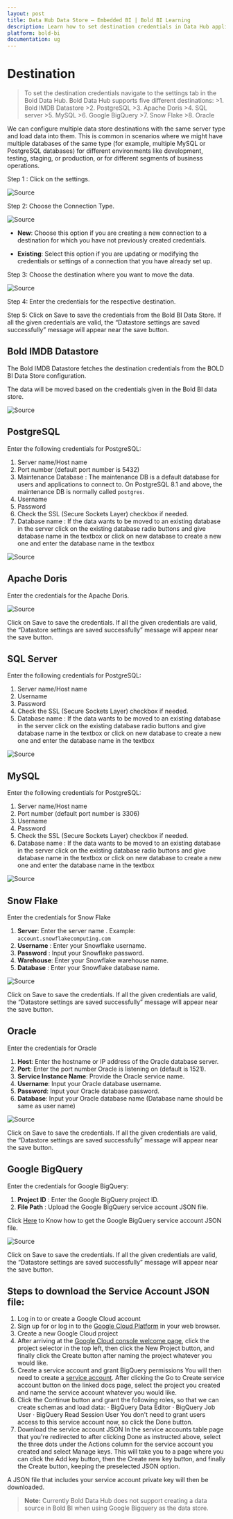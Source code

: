 ```yaml
---
layout: post
title: Data Hub Data Store – Embedded BI | Bold BI Learning
description: Learn how to set destination credentials in Data Hub application Settings Tab in Bold BI Enterprise Edition.
platform: bold-bi
documentation: ug
---
```


# Destination

>To set the destination credentials navigate to the settings tab in the Bold Data Hub. Bold Data Hub supports five different destinations:
    >1.	Bold IMDB Datastore
    >2.	PostgreSQL
    >3.	Apache Doris
    >4.	SQL server
    >5.	MySQL
    >6. Google BigQuery
    >7. Snow Flake
    >8. Oracle

We can configure multiple data store destinations with the same server type and load data into them. This is common in scenarios where we might have multiple databases of the same type (for example, multiple MySQL or PostgreSQL databases) for different environments like development, testing, staging, or production, or for different segments of business operations.

Step 1 : Click on the settings.

![Source](/static/assets/working-with-etl/images/datahub_newsettings.png)

Step 2: Choose the Connection Type.

![Source](/static/assets/working-with-etl/images/etl_settingtype.png)
- **New**: Choose this option if you are creating a new connection to a destination for which you have not previously created credentials.

- **Existing**: Select this option if you are updating or modifying the credentials or settings of a connection that you have already set up.


Step 3: Choose the destination where you want to move the data.

![Source](/static/assets/working-with-etl/images/etl_destination.png)

Step 4: Enter the credentials for the respective destination.

Step 5: Click on Save to save the credentials from the Bold BI Data Store. If all the given credentials are valid, the “Datastore settings are saved successfully” message will appear near the save button.

## Bold IMDB Datastore
The Bold IMDB Datastore fetches the destination credentials from the BOLD BI Data Store configuration.
 
The data will be moved based on the credentials given in the Bold BI data store.

![Source](/static/assets/working-with-etl/images/datahub_imdb.png)



## PostgreSQL

Enter the following credentials for PostgreSQL:
1.	Server name/Host name
2.	Port number (default port number is 5432)
3.	Maintenance Database : The maintenance DB is a default database for users and applications to connect to. On PostgreSQL 8.1 and above, the maintenance DB is normally called ``postgres``.
4.	Username
5.	Password
6.	Check the SSL (Secure Sockets Layer) checkbox if needed.
7.	Database name : If the data wants to be moved to an existing database in the server click on the existing database radio buttons and give database name in the textbox or click on new database to create a new one and enter the database name in the textbox

![Source](/static/assets/working-with-etl/images/etl_post.png)


## Apache Doris
Enter the credentials for the Apache Doris.

![Source](/static/assets/working-with-etl/images/etl_doris.png)

Click on Save to save the credentials.
If all the given credentials are valid, the “Datastore settings are saved successfully” message will appear near the save button.

## SQL Server
Enter the following credentials for PostgreSQL:
1.	Server name/Host name
2.	Username
3.	Password
4.	Check the SSL (Secure Sockets Layer) checkbox if needed.
5.	Database name : If the data wants to be moved to an existing database in the server click on the existing database radio buttons and give database name in the textbox or click on new database to create a new one and enter the database name in the textbox

![Source](/static/assets/working-with-etl/images/etl_sql.png)



## MySQL
Enter the following credentials for PostgreSQL:
1.	Server name/Host name
2.	Port number (default port number is 3306)
3.	Username
4.	Password
5.	Check the SSL (Secure Sockets Layer) checkbox if needed.
6.	Database name : If the data wants to be moved to an existing database in the server click on the existing database radio buttons and give database name in the textbox or click on new database to create a new one and enter the database name in the textbox

![Source](/static/assets/working-with-etl/images/etl_mysql.png)


## Snow Flake
Enter the credentials for Snow Flake
1. **Server**: Enter the server name . 
    Example: `account.snowflakecomputing.com`
2. **Username** : Enter your Snowflake username.
3. **Password** : Input your Snowflake password.
4. **Warehouse**: Enter your Snowflake warehouse name.
5. **Database** : Enter your Snowflake database name.

![Source](/static/assets/working-with-etl/images/etl_snowflake.png)

Click on Save to save the credentials.
If all the given credentials are valid, the “Datastore settings are saved successfully” message will appear near the save button.

## Oracle
Enter the credentials for Oracle
1. **Host**: Enter the hostname or IP address of the Oracle database server.
2. **Port**: Enter the port number Oracle is listening on (default is 1521).
3. **Service Instance Name**: Provide the Oracle service name.
4. **Username**: Input your Oracle database username.
5. **Password**: Input your Oracle database password.
6. **Database**: Input your Oracle database name (Database name should be same as user name)

![Source](/static/assets/working-with-etl/images/etl_oracle.png)

Click on Save to save the credentials.
If all the given credentials are valid, the “Datastore settings are saved successfully” message will appear near the save button.

## Google BigQuery
Enter the credentials for Google BigQuery:
1. **Project ID** : Enter the Google BigQuery project ID.
2. **File Path** : Upload the Google BigQuery service account JSON file.

Click [Here](/working-with-data-sources/working-with-bold-data-hub/data-store/#steps-to-download-the-service-account-json-file) to Know how to get the Google BigQuery service account JSON file.

![Source](/static/assets/working-with-etl/images/etl_google_bigquery.png)

Click on Save to save the credentials.
If all the given credentials are valid, the “Datastore settings are saved successfully” message will appear near the save button.

## Steps to download the Service Account JSON file:
1. Log in to or create a Google Cloud account
2. Sign up for or log in to the [Google Cloud Platform](https://console.cloud.google.com/) in your web browser.
3. Create a new Google Cloud project
4.  After arriving at the [Google Cloud console welcome page](https://console.cloud.google.com/welcome), click the project selector in the top left, then click the New Project button, and finally click the Create button after naming the project whatever you would like.
5. Create a service account and grant BigQuery permissions
You will then need to create a [service account](https://cloud.google.com/iam/docs/creating-managing-service-accounts#creating). After clicking the Go to Create service account button on the linked docs page, select the project you created and name the service account whatever you would like.
6. Click the Continue button and grant the following roles, so that we can create schemas and load data:
· BigQuery Data Editor
· BigQuery Job User
· BigQuery Read Session User
    You don't need to grant users access to this service account now, so click the Done button.
7. Download the service account JSON
    In the service accounts table page that you're redirected to after clicking Done as instructed above, select the three dots under the Actions column for the service account you created and select Manage keys.
    This will take you to a page where you can click the Add key button, then the Create new key button, and finally the Create button, keeping the preselected JSON option.

A JSON file that includes your service account private key will then be downloaded.

>**Note:** Currently Bold Data Hub does not support creating a data source in Bold BI when using Google Bigquery as the data store. 